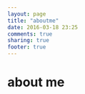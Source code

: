 ```yaml
---
layout: page
title: "aboutme"
date: 2016-03-18 23:25
comments: true
sharing: true
footer: true
---
```


# about me #
